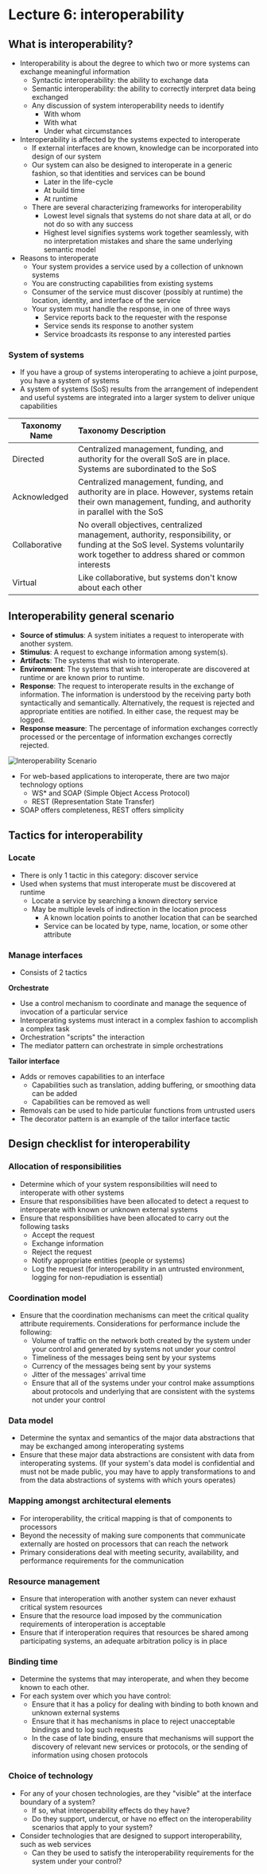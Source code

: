 # Lecture 6: interoperability

## What is interoperability?

- Interoperability is about the degree to which two or more systems can exchange meaningful information
  - Syntactic interoperability: the ability to exchange data
  - Semantic interoperability: the ability to correctly interpret data being exchanged
  - Any discussion of system interoperability needs to identify
    - With whom
    - With what
    - Under what circumstances
- Interoperability is affected by the systems expected to interoperate
  - If external interfaces are known, knowledge can be incorporated into design of our system
  - Our system can also be designed to interoperate in a generic fashion, so that identities and services can be bound
    - Later in the life-cycle
    - At build time
    - At runtime
  - There are several characterizing frameworks for interoperability
    - Lowest level signals that systems do not share data at all, or do not do so with any success
    - Highest level signifies systems work together seamlessly, with no interpretation mistakes and share the same underlying semantic model
- Reasons to interoperate
  - Your system provides a service used by a collection of unknown systems
  - You are constructing capabilities from existing systems
  - Consumer of the service must discover (possibly at runtime) the location, identity, and interface of the service
  - Your system must handle the response, in one of three ways
    - Service reports back to the requester with the response
    - Service sends its response to another system
    - Service broadcasts its response to any interested parties


### System of systems

- If you have a group of systems interoperating to achieve a joint purpose, you have a system of systems
- A system of systems (SoS) results from the arrangement of independent and useful systems are integrated into a larger system to deliver unique capabilities

| Taxonomy Name | Taxonomy Description |
| ------------- |:-------------------- |
| Directed | Centralized management, funding, and authority for the overall SoS are in place. Systems are subordinated to the SoS |
| Acknowledged | Centralized management, funding, and authority are in place. However, systems retain their own management, funding, and authority in parallel with the SoS |
| Collaborative | No overall objectives, centralized management, authority, responsibility, or funding at the SoS level. Systems voluntarily work together to address shared or common interests |
| Virtual | Like collaborative, but systems don't know about each other |

## Interoperability general scenario

- **Source of stimulus**: A system initiates a request to interoperate with another system.
- **Stimulus**: A request to exchange information among system(s).
- **Artifacts**: The systems that wish to interoperate.
- **Environment**: The systems that wish to interoperate are discovered at runtime or are known prior to runtime.
- **Response**: The request to interoperate results in the exchange of information. The information is understood by the receiving party both syntactically and semantically. Alternatively, the request is rejected and appropriate entities are notified. In either case, the request may be logged.
- **Response measure**: The percentage of information exchanges correctly processed or the percentage of information exchanges correctly rejected.

![Interoperability Scenario](./figures/interoperability-scenario.png)

- For web-based applications to interoperate, there are two major technology options
  - WS* and SOAP (Simple Object Access Protocol)
  - REST (Representation State Transfer)
- SOAP offers completeness, REST offers simplicity

## Tactics for interoperability

### Locate

- There is only 1 tactic in this category: discover service
- Used when systems that must interoperate must be discovered at runtime
  - Locate a service by searching a known directory service
  - May be multiple levels of indirection in the location process
    - A known location points to another location that can be searched
    - Service can be located by type, name, location, or some other attribute

### Manage interfaces

- Consists of 2 tactics

**Orchestrate**

- Use a control mechanism to coordinate and manage the sequence of invocation of a particular service
- Interoperating systems must interact in a complex fashion to accomplish a complex task
- Orchestration "scripts" the interaction
- The mediator pattern can orchestrate in simple orchestrations

**Tailor interface**

- Adds or removes capabilities to an interface
  - Capabilities such as translation, adding buffering, or smoothing data can be added
  - Capabilities can be removed as well
- Removals can be used to hide particular functions from untrusted users
- The decorator pattern is an example of the tailor interface tactic

## Design checklist for interoperability

### Allocation of responsibilities

- Determine which of your system responsibilities will need to interoperate with other systems
- Ensure that responsibilities have been allocated to detect a request to interoperate with known or unknown external systems
- Ensure that responsibilities have been allocated to carry out the following tasks
  - Accept the request
  - Exchange information
  - Reject the request
  - Notify appropriate entities (people or systems)
  - Log the request (for interoperability in an untrusted environment, logging for non-repudiation is essential)

### Coordination model

- Ensure that the coordination mechanisms can meet the critical quality attribute requirements. Considerations for performance include the following:
  - Volume of traffic on the network both created by the system under your control and generated by systems not under your control
  - Timeliness of the messages being sent by your systems
  - Currency of the messages being sent by your systems
  - Jitter of the messages' arrival time
  - Ensure that all of the systems under your control make assumptions about protocols and underlying that are consistent with the systems not under your control

### Data model

- Determine the syntax and semantics of the major data abstractions that may be exchanged among interoperating systems
- Ensure that these major data abstractions are consistent with data from interoperating systems. (If your system's data model is confidential and must not be made public, you may have to apply transformations to and from the data abstractions of systems with which yours operates)

### Mapping amongst architectural elements

- For interoperability, the critical mapping is that of components to processors
- Beyond the necessity of making sure components that communicate externally are hosted on processors that can reach the network
- Primary considerations deal with meeting security, availability, and performance requirements for the communication

### Resource management

- Ensure that interoperation with another system can never exhaust critical system resources
- Ensure that the resource load imposed by the communication requirements of interoperation is acceptable
- Ensure that if interoperation requires that resources be shared among participating systems, an adequate arbitration policy is in place

### Binding time

- Determine the systems that may interoperate, and when they become known to each other.
- For each system over which you have control:
  - Ensure that it has a policy for dealing with binding to both known and unknown external systems
  - Ensure that it has mechanisms in place to reject unacceptable bindings and to log such requests
  - In the case of late binding, ensure that mechanisms will support the discovery of relevant new services or protocols, or the sending of information using chosen protocols

### Choice of technology

- For any of your chosen technologies, are they "visible" at the interface boundary of a system?
  - If so, what interoperability effects do they have?
  - Do they support, undercut, or have no effect on the interoperability scenarios that apply to your system?
- Consider technologies that are designed to support interoperability, such as web services
  - Can they be used to satisfy the interoperability requirements for the system under your control?
